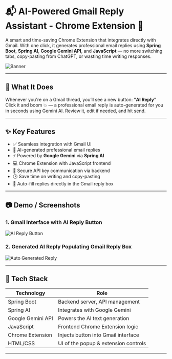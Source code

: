# 📬 AI-Powered Gmail Reply Assistant - Chrome Extension 🚀

A smart and time-saving Chrome Extension that integrates directly with Gmail. With one click, it generates professional email replies using **Spring Boot**, **Spring AI**, **Google Gemini API**, and **JavaScript** — no more switching tabs, copy-pasting from ChatGPT, or wasting time writing responses.

![Banner](https://your-image-link.com/banner.png)

---

## 🧠 What It Does

Whenever you're on a Gmail thread, you’ll see a new button: **"AI Reply"**  
Click it and boom 💥 — a professional email reply is auto-generated for you in seconds using Gemini AI. Review it, edit if needed, and hit send.

---

## ✨ Key Features

- ✅ Seamless integration with Gmail UI
- 🧠 AI-generated professional email replies
- ⚡ Powered by **Google Gemini** via **Spring AI**
- 💻 Chrome Extension with JavaScript frontend
- 🔐 Secure API key communication via backend
- 🕒 Save time on writing and copy-pasting
- 🔄 Auto-fill replies directly in the Gmail reply box

---

## 📷 Demo / Screenshots

### 1. **Gmail Interface with AI Reply Button**
![AI Reply Button](https://your-image-link.com/ai-reply-button.png)

### 2. **Generated AI Reply Populating Gmail Reply Box**
![Auto Generated Reply](https://your-image-link.com/generated-reply.png)

---

## 🧰 Tech Stack

| Technology        | Role                                |
|-------------------|--------------------------------------|
| Spring Boot       | Backend server, API management       |
| Spring AI         | Integrates with Google Gemini        |
| Google Gemini API | Powers the AI text generation        |
| JavaScript        | Frontend Chrome Extension logic      |
| Chrome Extension  | Injects button into Gmail interface  |
| HTML/CSS          | UI of the popup & extension controls |

---
